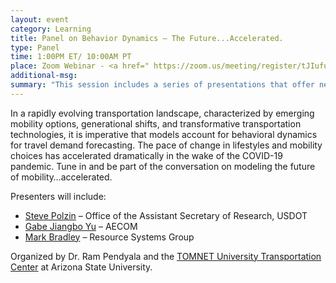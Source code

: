 ```yaml
---
layout: event
category: Learning
title: Panel on Behavior Dynamics – The Future...Accelerated.
type: Panel
time: 1:00PM ET/ 10:00AM PT
place: Zoom Webinar - <a href=" https://zoom.us/meeting/register/tJIufu6hpz0uHdTdiyez-YOMjv1UYpRdkTo5">Registration Open</a>
additional-msg:
summary: "This session includes a series of presentations that offer new methods, data, tools, and insights to understand and model dynamics of behavior."
---
```


In a rapidly evolving transportation landscape, characterized by emerging mobility options, generational shifts, and transformative transportation technologies, it is imperative that models account for behavioral dynamics for travel demand forecasting. The pace of change in lifestyles and mobility choices has accelerated dramatically in the wake of the COVID-19 pandemic. Tune in and be part of the conversation on modeling the future of mobility…accelerated.

Presenters will include:  

 - [Steve Polzin](https://www.linkedin.com/in/steven-polzin-06491b3/) – Office of the Assistant Secretary of Research, USDOT   
 - [Gabe Jiangbo Yu](https://www.linkedin.com/in/gjbyu/) – AECOM   
 - [Mark Bradley](https://rsginc.com/team/mark-bradley/) – Resource Systems Group  

Organized by Dr. Ram Pendyala and the [TOMNET University Transportation Center](https://tomnet-utc.engineering.asu.edu/) at Arizona State University.
